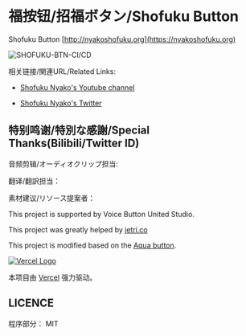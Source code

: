 # 福按钮/招福ボタン/Shofuku Button

Shofuku Button [http://nyakoshofuku.org](https://nyakoshofuku.org)

![SHOFUKU-BTN-CI/CD](https://github.com/MioButton/ShofukuButton/workflows/SHOFUKU-BTN-CI/CD/badge.svg)

相关链接/関連URL/Related Links:

* [Shofuku Nyako's Youtube channel](https://www.youtube.com/channel/UCM1x5jQwA8v8yzSq_svSHQQ)

* [Shofuku Nyako's Twitter](https://twitter.com/Nyako_Shofuku?s=09)

## 特别鸣谢/特別な感謝/Special Thanks(Bilibili/Twitter ID)

音频剪辑/オーディオクリップ担当: 

翻译/翻訳担当：

素材建议/リソース提案者：

This project is supported by Voice Button United Studio.

This project was greatly helped by [jetri.co](https://twitter.com/dragonjetmkii?s=09) 

This project is modified based on the [Aqua button](https://github.com/zyzsdy/aqua-button).

[![Vercel Logo](https://cdn.jsdelivr.net/gh/paizi/vue-test/vercel.svg)](https://vercel.com)

本项目由 [Vercel](https://vercel.com/) 强力驱动。

## LICENCE

程序部分： MIT

